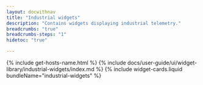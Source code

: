 ```yaml
---
layout: docwithnav
title: "Industrial widgets"
description: "Contains widgets displaying industrial telemetry."
breadcrumbs: "true"
breadcrumbs-steps: "1"
hidetoc: "true"

---
```

{% include get-hosts-name.html %}
{% include docs/user-guide/ui/widget-library/industrial-widgets/index.md %}
{% include widget-cards.liquid bundleName="industrial-widgets" %}
